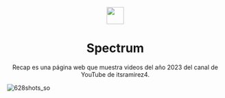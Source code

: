 <div align="center">
<img src="/[src/astral.png](https://raw.githubusercontent.com/AstralByteStudios/Recap-itsramirez4/refs/heads/main/src/astral.png)" height="40px"/> 

<h1>Spectrum</h1>
<p>Recap es una página web que muestra videos del año 2023 del canal de YouTube de itsramirez4.</p>
 </div>

![628shots_so](https://github.com/AstralByteStudios/Recap2023-itsramirez4/assets/104223738/d77745fd-31ad-43c1-bae9-557d5c4140c4)
